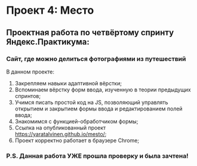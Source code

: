 # Проект 4: Место

## Проектная работа по четвёртому спринту Яндекс.Практикума:
### Сайт, где можно делиться фотографиями из путешествий
В данном проекте:
1. Закрепляем навыки адаптивной вёрстки;
2. Вспоминаем вёрстку форм ввода, изученную в теории предыдущих спринтов;
3. Учимся писать простой код на JS, позволяющий управлять открытием и закрытием
   формы ввода и редактированием полей ввода;
4. Знакомимся с функцией-обработчиком формы;
5. Ссылка на опубликованный проект https://yaratalvinen.github.io/mesto/;
6. Проект корректно работает в браузере Chrome;

### P.S. Данная работа УЖЕ прошла проверку и была зачтена!
